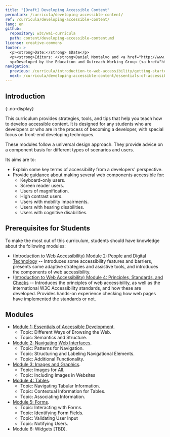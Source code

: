 ```yaml
---
title: "[Draft] Developing Accessible Content"
permalink: /curricula/developing-accessible-content/
ref: /curricula/developing-accessible-content/
lang: en
github:
  repository: w3c/wai-curricula
  path: content/developing-accessible-content.md
license: creative-commons
footer: >
  <p><strong>Date:</strong> $Date</p>
  <p><strong>Editors: </strong>Daniel Montalvo and <a href="http://www.w3.org/People/shadi/">Shadi Abou-Zahra</a>. Contributors: <a href="https://www.w3.org/WAI/EO/EOWG-members">EOWG Participants</a>. </p>
  <p>Developed by the Education and Outreach Working Group (<a href="http://www.w3.org/WAI/EO/">EOWG</a>). Developed with support from the <a href="https://www.w3.org/WAI/about/projects/wai-guide/">WAI-Guide Project</a> funded by the European Commission (EC) under the Horizon 2020 program (Grant Agreement 822245).</p>
navigation:
  previous: /curricula/introduction-to-web-accessibility/getting-started-with-accessibility/
  next: /curricula/developing-accessible-content/essentials-of-accessible-development/
---
```


## Introduction
{:.no-display}

This curriculum provides strategies, tools, and tips that help you teach how to develop accessible content. It is designed for any students who are developers or who are in the process of becoming a developer, with special focus on front-end developing techniques.

These modules follow a universal design approach. They provide advice on a component basis for different types of scenarios and users.

Its aims are to:

* Explain some key terms of accessibility from a developers' perspective.
* Provide guidance about making several web components accessible for:
  * Keyboard-only users.
  * Screen reader users.
  * Users of magnification.
  * High contrast users.
  * Users with mobility impairments.
  * Users with hearing disabilities.
  * Users with cognitive disabilities.
  
## Prerequisites for Students

To make the most out of this curriculum, students should have knowledge about the following modules:

-   [(Introduction to Web Accessibility) Module 2: People and Digital Technology](/curricula/introduction-to-web-accessibility/people-and-digital-technology/) -- Introduces some accessibility features and barriers, presents some adaptive strategies and assistive tools, and introduces the components of web accessibility.
-   [(Introduction to Web Accessibility) Module 4: Principles, Standards, and Checks](/curricula/introduction-to-web-accessibility/principles-standards-and-checks/) -- Introduces the principles of web accessibility, as well as the international W3C Accessibility standards, and how these are developed. Provides hands-on experience checking how web pages have implemented the standards or not.

## Modules

-   [Module 1: Essentials of Accessible Development](/curricula/developing-accessible-content/essentials-of-accessible-development/).
    -   Topic: Different Ways of Browsing the Web.
    -   Topic: Semantics and Structure.
-   [Module 2: Navigating Web Interfaces](/curricula/developing-accessible-content/navigating-web-interfaces/).
    -   Topic: Patterns for Navigation.
    -   Topic: Structuring and Labeling Navigational Elements.
    -   Topic: Additional Functionality.
-   [Module 3: Images and Graphics](/curricula/developing-accessible-content/images-and-graphics/).
    -   Topic: Images for All.
    -   Topic: Including Images in Websites
-   [Module 4: Tables](/curricula/developing-accessible-content/tables/).
    -   Topic: Navigating Tabular Information.
    -   Topic: Contextual Information for Tables.
    -   Topic: Associating Information.
-   [Module 5: Forms](/curricula/developing-accessible-content/forms/).
    -   Topic: Interacting with Forms.
    -   Topic: Identifying Form Fields.
    -   Topic: Validating User Input
    -   Topic: Notifying Users.
-   Module 6: Widgets [TBD).
